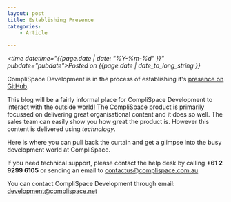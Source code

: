 ```yaml
---
layout: post
title: Establishing Presence
categories:
    - Article

---
```


<em><time datetime="{{page.date | date: "%Y-%m-%d" }}" pubdate="pubdate">Posted on {{page.date | date_to_long_string }}</time></em>

CompliSpace Development is in the process of establishing it's
[presence on GitHub](https://github.com/complispace).

This blog will be a fairly informal place for CompliSpace Development to
interact with the outside world! The CompliSpace product is primarily focussed
on delivering great organisational content and it does so well. The sales team
can easily show you how great the product is. However this content is delivered
using _technology_.

Here is where you can pull back the curtain and get a glimpse into the busy
development world at CompliSpace.

If you need technical support, please contact the help desk by calling
__+61 2 9299 6105__ or sending an email to <contactus@complispace.com.au>

You can contact CompliSpace Development through email: <development@complispace.net>
